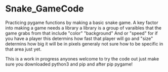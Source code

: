 # Snake_GameCode
Practicing pygame functions by making a basic snake game.
A key factor into making a game needs a library a library is a group of varaibles that the game grabs from that include "color" "background" 
And or "speed" for if you have a player this determins how fast that player will go and "size" determins how big it will be in pixels generaly not sure 
how to be specific in that area just yet.

This is a work in progress anyones welcome to try the code out just make sure you downloaded python3 and pip and after pip pygame! 
